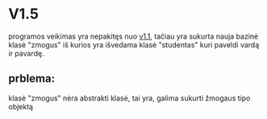# V1.5
programos veikimas yra nepakitęs nuo [v1.1](https://github.com/AntanasU/klases/tree/v1.1), tačiau yra sukurta nauja bazinė klasė "zmogus" iš kurios yra išvedama klasė "studentas"  kuri paveldi vardą ir pavardę.
## prblema:
klasė "zmogus" nėra abstrakti klasė, tai yra, galima sukurti žmogaus tipo objektą
